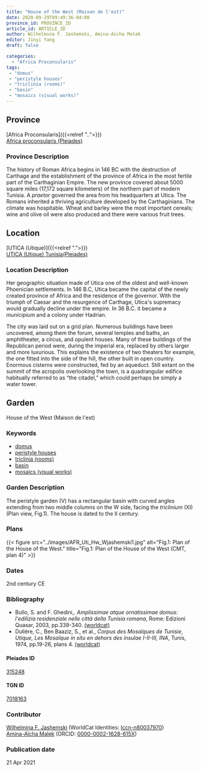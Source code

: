 ```yaml
---
title: "House of the West (Maison de l'est)"
date: 2020-09-29T09:49:36-04:00
province_id: PROVINCE_ID
article_id: ARTICLE_ID
author: Wilhelmina F. Jashemski, Amina-Aïcha Malek
editor: Jinyi Yang
draft: false

categories:
  - "Africa Proconsularis"
tags:
 - "domus"
 - "peristyle houses"
 - "triclinia (rooms)"
 - "basin"
 - "mosaics (visual works)"
---
```


## Province
[Africa Proconsularis]({{<relref "..">}}) \
[Africa proconsularis (Pleiades)](https://pleiades.stoa.org/places/991341)

### Province Description
The history of Roman Africa begins in 146 BC with the destruction of Carthage and the establishment of the province of Africa in the most fertile part of the Carthaginian Empire.  The new province covered about 5000 square miles (17,172 square kilometers) of the northern part of modern Tunisia. A *praetor* governed the area from his headquarters at Utica.  The Romans inherited a thriving agriculture developed by the Carthaginians.  The climate was hospitable.  Wheat and barley were the most important cereals; wine and olive oil were also produced and there were various fruit trees.
<!-- DESCRIPTION -->


## Location

[UTICA (Utique)]({{<relref ".">}}) \
[UTICA (Utique) Tunisia(Pleiades)](https://pleiades.stoa.org/places/315247)

### Location Description
Her geographic situation made of Utica one of the oldest and well-known Phoenician settlements. In 146 B.C, Utica became the capital of the newly created province of Africa and the residence of the governor. With the triumph of Caesar and the resurgence of Carthage, Utica's supremacy would gradually decline under the empire. In 36 B.C. it became a *municipium* and a colony under Hadrian.

The city was laid out on a grid plan. Numerous buildings have been uncovered, among them the forum, several temples and baths, an amphitheater, a circus, and opulent houses. Many of these buildings of the Republican period were, during the imperial era, replaced by others larger and more luxurious. This explains the existence of two theaters for example, the one fitted into the side of the hill, the other built in open country. Enormous cisterns were constructed, fed by an aqueduct. Still extant on the summit of the acropolis overlooking the town, is a quadrangular edifice habitually referred to as “the citadel,” which could perhaps be simply a water tower.

<!--## Sublocation-->

<!--
[AREA WITHIN LOCATION, LIKE “PALATINE HILL”](GEOREFERENCE LINK)
A sublocation is any area larger than an individual garden, but located within a location. I would always try to include a link to a controlled vocabulary here if possible. This ID may well be different from the Garden ID, e.g., Pompeii versus a Garden in one of the houses which has its own Pleiades ID.
-->

<!--### Sublocation Description-->

<!-- DESCRIPTION -->

## Garden

House of the West (Maison de l'est)

### Keywords

- [domus](http://vocab.getty.edu/page/aat/300005506)
- [peristyle houses](http://vocab.getty.edu/page/aat/300005452)
- [triclinia (rooms)](http://vocab.getty.edu/page/aat/300004359)
- [basin](#)
- [mosaics (visual works)](http://vocab.getty.edu/page/aat/300015342)


### Garden Description

The peristyle garden (V) has a rectangular basin with curved angles extending from two middle columns on the W side, facing the *triclinium* (XI) (Plan view, Fig.1).
The house is dated to the II century.




<!--### Maps-->


### Plans
{{< figure src="../images/AFR_Uti_Hw_Wjashemski1.jpg" alt="Fig.1: Plan of the House of the West." title="Fig.1: Plan of the House of the West (CMT, plan 4)" >}}

<!--### Images-->

### Dates

2nd century CE

### Bibliography
* Bullo, S. and F. Ghedini,. *Amplissimae atque ornatissimae domus: l'edilizia residenziale nelle città della Tunisia romana*, Rome: Edizioni Quasar, 2003, pp.339-340. [(worldcat)](http://www.worldcat.org/oclc/989088620)
* Dulière, C., Ben Baaziz, S., et al., *Corpus des Mosaïques de Tunisie*, *Utique, Les Mosaïque in situ en dehors des insulae I-II-III, INA*, Tunis, 1974, pp.19-26, plans 4. [(worldcat)](http://www.worldcat.org/oclc/905773599)


#### Pleiades ID

[315248](https://pleiades.stoa.org/places/315248)

#### TGN ID

[7018163](http://vocab.getty.edu/page/tgn/7018163)

### Contributor

[Wilhelmina F. Jashemski](https://lib.guides.umd.edu/c.php?g=326514&p=2193250) (WorldCat Identities: [lccn-n80037970](http://worldcat.org/identities/lccn-n80037970/)) \
[Amina-Aïcha Malek](link) (ORCID: [0000-0002-1628-615X](https://orcid.org/0000-0002-1628-615X))

### Publication date


21 Apr 2021
